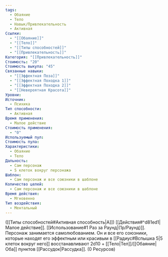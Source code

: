 ```yaml
---
tags:
  - Обаяние
  - Тело
  - Навык/Привлекательность
  - Активная
Ссылки:
  - "[[Обаяние]]"
  - "[[Тело]]"
  - "[[Типы способностей]]"
  - "[[Привлекательность]]"
Категория: "[[Привлекательность]]"
Стоимость: "20"
Стоимость выкупа: "45"
Связанные навыки:
  - "[[Эффектная Поза]]"
  - "[[Эффектная Походка 1]]"
  - "[[Эффектная Походка 2]]"
  - "[[Невероятная Красота]]"
Уровни: 
Источник:
  - Психика
Тип способности:
  - Активная
Время применения:
  - Малое действие
Стоимость применения:
  - "0"
Используемый пул: 
Стоимость пула: 
Характеристики:
  - Обаяние
  - Тело
Дальность:
  - Сам персонаж
  - 5 клеток вокруг персонажа
Шаблон:
  - Сам персонаж и все союзники в шаблоне
Количество целей:
  - Сам персонаж и все союзники в шаблоне
Время действия:
  - Мгновенно
Тип воздействия:
  - Ментальный
---
```

([[Типы способностей#Активная способность|А]]) [[Действия#^d81ed1|Малое действие]]. [[Использование#1 Раз за Раунд|(1р/Раунд)]]. Персонаж занимается самолюбованием. Он и все его союзники, которые находят его эффектным или красивым в [[Радиус#Вспышка 5|5 клеток вокруг него]] восстанавливают 2d10 + [[Тело|Тел]]/[[Обаяние|Оба]] пунктов [[Рассудок|Рассудка]]. (0 Ресурсов)